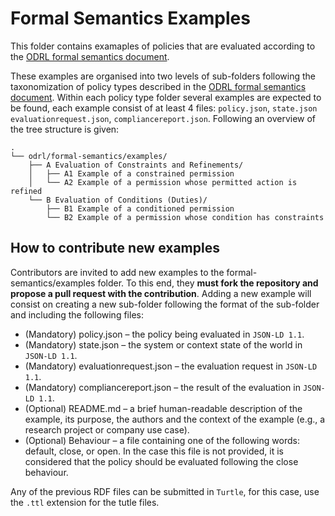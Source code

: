 # Formal Semantics Examples

This folder contains examaples of policies that are evaluated according to the [ODRL formal semantics document](https://w3c.github.io/odrl/formal-semantics/).

These examples are organised into two levels of sub-folders following the taxonomization of policy types described in the [ODRL formal semantics document](https://w3c.github.io/odrl/formal-semantics/). Within each policy type folder several examples are expected to be found, each example consist of at least 4 files: `policy.json`, `state.json` `evaluationrequest.json`, `compliancereport.json`. Following an overview of the tree structure is given: 

```console
.
└── odrl/formal-semantics/examples/
    ├── A Evaluation of Constraints and Refinements/
    │   ├── A1 Example of a constrained permission
    │   └── A2 Example of a permission whose permitted action is refined
    └── B Evaluation of Conditions (Duties)/
        ├── B1 Example of a conditioned permission
        └── B2 Example of a permission whose condition has constraints
```

## How to contribute new examples

Contributors are invited to add new examples to the formal-semantics/examples folder. To this end, they **must fork the repository and propose a pull request with the contribution**. Adding a new example will consist on creating a new sub-folder following the format of the sub-folder and including the following files:

* (Mandatory) policy.json – the policy being evaluated in `JSON-LD 1.1`.
* (Mandatory) state.json – the system or context state of the world in `JSON-LD 1.1`.
* (Mandatory) evaluationrequest.json – the evaluation request in `JSON-LD 1.1`.
* (Mandatory) compliancereport.json – the result of the evaluation in `JSON-LD 1.1`.
* (Optional) README.md – a brief human-readable description of the example, its purpose, the authors and the context of the example (e.g., a research project or company use case).
* (Optional) Behaviour – a file containing one of the following words: default, close, or open. In the case this file is not provided, it is considered that the policy should be evaluated following the close behaviour.

Any of the previous RDF files can be submitted in `Turtle`, for this case, use the `.ttl` extension for the tutle files.
